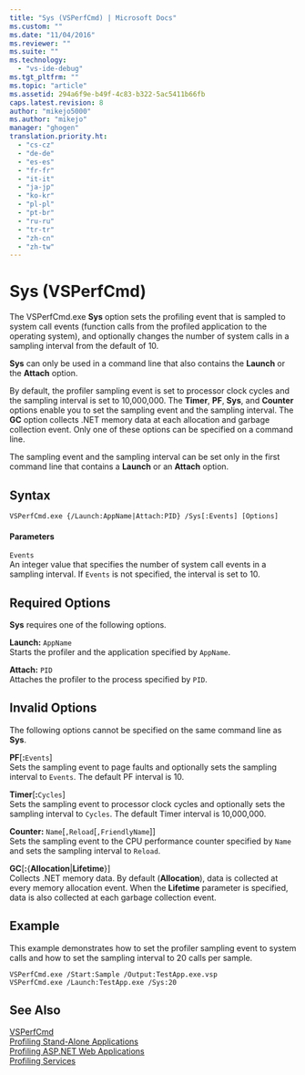 ```yaml
---
title: "Sys (VSPerfCmd) | Microsoft Docs"
ms.custom: ""
ms.date: "11/04/2016"
ms.reviewer: ""
ms.suite: ""
ms.technology: 
  - "vs-ide-debug"
ms.tgt_pltfrm: ""
ms.topic: "article"
ms.assetid: 294a6f9e-b49f-4c83-b322-5ac5411b66fb
caps.latest.revision: 8
author: "mikejo5000"
ms.author: "mikejo"
manager: "ghogen"
translation.priority.ht: 
  - "cs-cz"
  - "de-de"
  - "es-es"
  - "fr-fr"
  - "it-it"
  - "ja-jp"
  - "ko-kr"
  - "pl-pl"
  - "pt-br"
  - "ru-ru"
  - "tr-tr"
  - "zh-cn"
  - "zh-tw"
---
```

# Sys (VSPerfCmd)
The VSPerfCmd.exe **Sys** option sets the profiling event that is sampled to system call events (function calls from the profiled application to the operating system), and optionally changes the number of system calls in a sampling interval from the default of 10.  
  
 **Sys** can only be used in a command line that also contains the **Launch** or the **Attach** option.  
  
 By default, the profiler sampling event is set to processor clock cycles and the sampling interval is set to 10,000,000. The **Timer**, **PF**, **Sys**, and **Counter** options enable you to set the sampling event and the sampling interval. The **GC** option collects .NET memory data at each allocation and garbage collection event. Only one of these options can be specified on a command line.  
  
 The sampling event and the sampling interval can be set only in the first command line that contains a **Launch** or an **Attach** option.  
  
## Syntax  
  
```  
VSPerfCmd.exe {/Launch:AppName|Attach:PID} /Sys[:Events] [Options]  
```  
  
#### Parameters  
 `Events`  
 An integer value that specifies the number of system call events in a sampling interval. If `Events` is not specified, the interval is set to 10.  
  
## Required Options  
 **Sys** requires one of the following options.  
  
 **Launch:** `AppName`  
 Starts the profiler and the application specified by `AppName`.  
  
 **Attach:** `PID`  
 Attaches the profiler to the process specified by `PID`.  
  
## Invalid Options  
 The following options cannot be specified on the same command line as **Sys**.  
  
 **PF**[**:**`Events`]  
 Sets the sampling event to page faults and optionally sets the sampling interval to `Events`. The default PF interval is 10.  
  
 **Timer**[**:**`Cycles`]  
 Sets the sampling event to processor clock cycles and optionally sets the sampling interval to `Cycles`. The default Timer interval is 10,000,000.  
  
 **Counter:** `Name`[`,Reload`[`,FriendlyName`]]  
 Sets the sampling event to the CPU performance counter specified by `Name` and sets the sampling interval to `Reload`.  
  
 **GC**[**:**{**Allocation**&#124;**Lifetime**}]  
 Collects .NET memory data. By default (**Allocation**), data is collected at every memory allocation event. When the **Lifetime** parameter is specified, data is also collected at each garbage collection event.  
  
## Example  
 This example demonstrates how to set the profiler sampling event to system calls and how to set the sampling interval to 20 calls per sample.  
  
```  
VSPerfCmd.exe /Start:Sample /Output:TestApp.exe.vsp  
VSPerfCmd.exe /Launch:TestApp.exe /Sys:20  
```  
  
## See Also  
 [VSPerfCmd](../profiling/vsperfcmd.md)   
 [Profiling Stand-Alone Applications](../profiling/command-line-profiling-of-stand-alone-applications.md)   
 [Profiling ASP.NET Web Applications](../profiling/command-line-profiling-of-aspnet-web-applications.md)   
 [Profiling Services](../profiling/command-line-profiling-of-services.md)